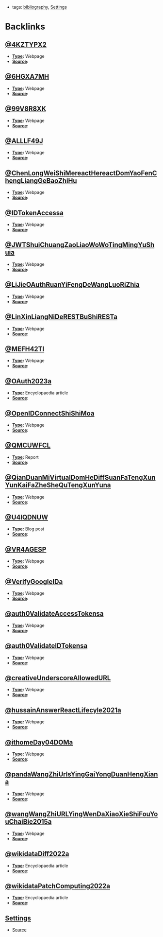 - tags: [bibliography](<bibliography.md>), [Settings](<Settings.md>)

# Backlinks
## [@4KZTYPX2](<@4KZTYPX2.md>)
- **[Type](<Type.md>):** Webpage
- **[Source](<Source.md>):**

## [@6HGXA7MH](<@6HGXA7MH.md>)
- **[Type](<Type.md>):** Webpage
- **[Source](<Source.md>):**

## [@99V8R8XK](<@99V8R8XK.md>)
- **[Type](<Type.md>):** Webpage
- **[Source](<Source.md>):**

## [@ALLLF49J](<@ALLLF49J.md>)
- **[Type](<Type.md>):** Webpage
- **[Source](<Source.md>):**

## [@ChenLongWeiShiMereactHereactDomYaoFenChengLiangGeBaoZhiHu](<@ChenLongWeiShiMereactHereactDomYaoFenChengLiangGeBaoZhiHu.md>)
- **[Type](<Type.md>):** Webpage
- **[Source](<Source.md>):**

## [@IDTokenAccessa](<@IDTokenAccessa.md>)
- **[Type](<Type.md>):** Webpage
- **[Source](<Source.md>):**

## [@JWTShuiChuangZaoLiaoWoWoTingMingYuShuia](<@JWTShuiChuangZaoLiaoWoWoTingMingYuShuia.md>)
- **[Type](<Type.md>):** Webpage
- **[Source](<Source.md>):**

## [@LiJieOAuthRuanYiFengDeWangLuoRiZhia](<@LiJieOAuthRuanYiFengDeWangLuoRiZhia.md>)
- **[Type](<Type.md>):** Webpage
- **[Source](<Source.md>):**

## [@LinXinLiangNiDeRESTBuShiRESTa](<@LinXinLiangNiDeRESTBuShiRESTa.md>)
- **[Type](<Type.md>):** Webpage
- **[Source](<Source.md>):**

## [@MEFH42TI](<@MEFH42TI.md>)
- **[Type](<Type.md>):** Webpage
- **[Source](<Source.md>):**

## [@OAuth2023a](<@OAuth2023a.md>)
- **[Type](<Type.md>):** Encyclopaedia article
- **[Source](<Source.md>):**

## [@OpenIDConnectShiShiMoa](<@OpenIDConnectShiShiMoa.md>)
- **[Type](<Type.md>):** Webpage
- **[Source](<Source.md>):**

## [@QMCUWFCL](<@QMCUWFCL.md>)
- **[Type](<Type.md>):** Report
- **[Source](<Source.md>):**

## [@QianDuanMiVirtualDomHeDiffSuanFaTengXunYunKaiFaZheSheQuTengXunYuna](<@QianDuanMiVirtualDomHeDiffSuanFaTengXunYunKaiFaZheSheQuTengXunYuna.md>)
- **[Type](<Type.md>):** Webpage
- **[Source](<Source.md>):**

## [@U4IQDNUW](<@U4IQDNUW.md>)
- **[Type](<Type.md>):** Blog post
- **[Source](<Source.md>):**

## [@VR4AGESP](<@VR4AGESP.md>)
- **[Type](<Type.md>):** Webpage
- **[Source](<Source.md>):**

## [@VerifyGoogleIDa](<@VerifyGoogleIDa.md>)
- **[Type](<Type.md>):** Webpage
- **[Source](<Source.md>):**

## [@auth0ValidateAccessTokensa](<@auth0ValidateAccessTokensa.md>)
- **[Type](<Type.md>):** Webpage
- **[Source](<Source.md>):**

## [@auth0ValidateIDTokensa](<@auth0ValidateIDTokensa.md>)
- **[Type](<Type.md>):** Webpage
- **[Source](<Source.md>):**

## [@creativeUnderscoreAllowedURL](<@creativeUnderscoreAllowedURL.md>)
- **[Type](<Type.md>):** Webpage
- **[Source](<Source.md>):**

## [@hussainAnswerReactLifecyle2021a](<@hussainAnswerReactLifecyle2021a.md>)
- **[Type](<Type.md>):** Webpage
- **[Source](<Source.md>):**

## [@ithomeDay04DOMa](<@ithomeDay04DOMa.md>)
- **[Type](<Type.md>):** Webpage
- **[Source](<Source.md>):**

## [@pandaWangZhiUrlsYingGaiYongDuanHengXiana](<@pandaWangZhiUrlsYingGaiYongDuanHengXiana.md>)
- **[Type](<Type.md>):** Webpage
- **[Source](<Source.md>):**

## [@wangWangZhiURLYingWenDaXiaoXieShiFouYouChaiBie2015a](<@wangWangZhiURLYingWenDaXiaoXieShiFouYouChaiBie2015a.md>)
- **[Type](<Type.md>):** Webpage
- **[Source](<Source.md>):**

## [@wikidataDiff2022a](<@wikidataDiff2022a.md>)
- **[Type](<Type.md>):** Encyclopaedia article
- **[Source](<Source.md>):**

## [@wikidataPatchComputing2022a](<@wikidataPatchComputing2022a.md>)
- **[Type](<Type.md>):** Encyclopaedia article
- **[Source](<Source.md>):**

## [Settings](<Settings.md>)
- [Source](<Source.md>)

